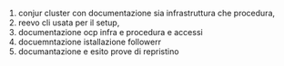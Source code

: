 1. conjur cluster con documentazione sia infrastruttura che procedura,
2. reevo cli usata per il setup,
3. documentazione ocp infra e procedura e accessi
4. docuemntazione istallazione followerr
5. documantazione e esito prove di repristino